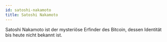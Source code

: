 ```yaml
---
id: satoshi-nakamoto
title: Satoshi Nakamoto
---
```


Satoshi Nakamoto ist der mysteriöse Erfinder des Bitcoin, dessen Identität bis heute nicht bekannt ist.
